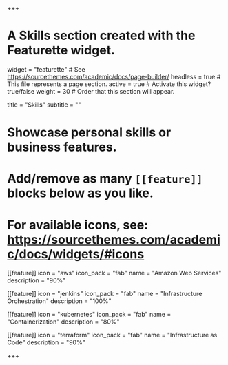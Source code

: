 +++
# A Skills section created with the Featurette widget.
widget = "featurette"  # See https://sourcethemes.com/academic/docs/page-builder/
headless = true  # This file represents a page section.
active = true  # Activate this widget? true/false
weight = 30  # Order that this section will appear.

title = "Skills"
subtitle = ""

# Showcase personal skills or business features.
# 
# Add/remove as many `[[feature]]` blocks below as you like.
# 
# For available icons, see: https://sourcethemes.com/academic/docs/widgets/#icons

[[feature]]
  icon = "aws"
  icon_pack = "fab"
  name = "Amazon Web Services"
  description = "90%"
  
[[feature]]
  icon = "jenkins"
  icon_pack = "fab"
  name = "Infrastructure Orchestration"
  description = "100%"  
  
[[feature]]
  icon = "kubernetes"
  icon_pack = "fab"
  name = "Containerization"
  description = "80%"
  
[[feature]]
  icon = "terraform"
  icon_pack = "fab"
  name = "Infrastructure as Code"
  description = "90%"

+++
